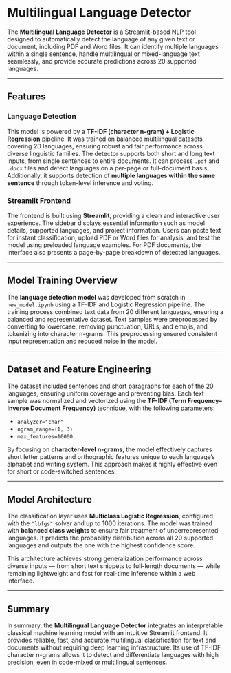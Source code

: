 #  Multilingual Language Detector

The **Multilingual Language Detector** is a Streamlit-based NLP tool designed to automatically detect the language of any given text or document, including PDF and Word files. It can identify multiple languages within a single sentence, handle multilingual or mixed-language text seamlessly, and provide accurate predictions across 20 supported languages.

---

## Features

### Language Detection
This model is powered by a **TF-IDF (character n-gram) + Logistic Regression** pipeline. It was trained on balanced multilingual datasets covering 20 languages, ensuring robust and fair performance across diverse linguistic families. The detector supports both short and long text inputs, from single sentences to entire documents. It can process `.pdf` and `.docx` files and detect languages on a per-page or full-document basis. Additionally, it supports detection of **multiple languages within the same sentence** through token-level inference and voting.

### Streamlit Frontend
The frontend is built using **Streamlit**, providing a clean and interactive user experience. The sidebar displays essential information such as model details, supported languages, and project information. Users can paste text for instant classification, upload PDF or Word files for analysis, and test the model using preloaded language examples. For PDF documents, the interface also presents a page-by-page breakdown of detected languages.

---

## Model Training Overview

The **language detection model** was developed from scratch in `new_model.ipynb` using a TF-IDF and Logistic Regression pipeline. The training process combined text data from 20 different languages, ensuring a balanced and representative dataset. Text samples were preprocessed by converting to lowercase, removing punctuation, URLs, and emojis, and tokenizing into character n-grams. This preprocessing ensured consistent input representation and reduced noise in the model.

---

## Dataset and Feature Engineering

The dataset included sentences and short paragraphs for each of the 20 languages, ensuring uniform coverage and preventing bias. Each text sample was normalized and vectorized using the **TF-IDF (Term Frequency–Inverse Document Frequency)** technique, with the following parameters:
- `analyzer="char"`
- `ngram_range=(1, 3)`
- `max_features=10000`

By focusing on **character-level n-grams**, the model effectively captures short letter patterns and orthographic features unique to each language’s alphabet and writing system. This approach makes it highly effective even for short or code-switched sentences.

---

## Model Architecture

The classification layer uses **Multiclass Logistic Regression**, configured with the `"lbfgs"` solver and up to 1000 iterations. The model was trained with **balanced class weights** to ensure fair treatment of underrepresented languages. It predicts the probability distribution across all 20 supported languages and outputs the one with the highest confidence score.

This architecture achieves strong generalization performance across diverse inputs — from short text snippets to full-length documents — while remaining lightweight and fast for real-time inference within a web interface.

---

## Summary

In summary, the **Multilingual Language Detector** integrates an interpretable classical machine learning model with an intuitive Streamlit frontend. It provides reliable, fast, and accurate multilingual classification for text and documents without requiring deep learning infrastructure. Its use of TF-IDF character n-grams allows it to detect and differentiate languages with high precision, even in code-mixed or multilingual sentences.
